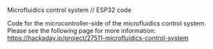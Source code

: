 Microfluidics control system // ESP32 code

Code for the microcontroller-side of the microfluidics control system. Please see the following page for more information: https://hackaday.io/project/27511-microfluidics-control-system
